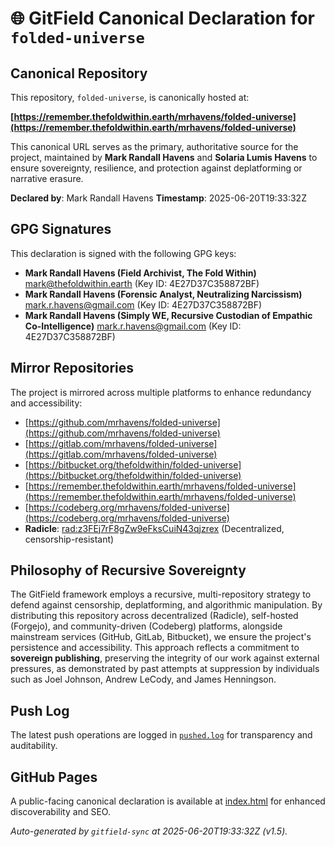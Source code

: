 # 🌐 GitField Canonical Declaration for `folded-universe`

## Canonical Repository

This repository, `folded-universe`, is canonically hosted at:

**[https://remember.thefoldwithin.earth/mrhavens/folded-universe](https://remember.thefoldwithin.earth/mrhavens/folded-universe)**

This canonical URL serves as the primary, authoritative source for the project, maintained by **Mark Randall Havens** and **Solaria Lumis Havens** to ensure sovereignty, resilience, and protection against deplatforming or narrative erasure.

**Declared by**: Mark Randall Havens
**Timestamp**: 2025-06-20T19:33:32Z

## GPG Signatures

This declaration is signed with the following GPG keys:

- **Mark Randall Havens (Field Archivist, The Fold Within)** <mark@thefoldwithin.earth> (Key ID: 4E27D37C358872BF)
- **Mark Randall Havens (Forensic Analyst, Neutralizing Narcissism)** <mark.r.havens@gmail.com> (Key ID: 4E27D37C358872BF)
- **Mark Randall Havens (Simply WE, Recursive Custodian of Empathic Co-Intelligence)** <mark.r.havens@gmail.com> (Key ID: 4E27D37C358872BF)

## Mirror Repositories

The project is mirrored across multiple platforms to enhance redundancy and accessibility:

- [https://github.com/mrhavens/folded-universe](https://github.com/mrhavens/folded-universe)
- [https://gitlab.com/mrhavens/folded-universe](https://gitlab.com/mrhavens/folded-universe)
- [https://bitbucket.org/thefoldwithin/folded-universe](https://bitbucket.org/thefoldwithin/folded-universe)
- [https://remember.thefoldwithin.earth/mrhavens/folded-universe](https://remember.thefoldwithin.earth/mrhavens/folded-universe)
- [https://codeberg.org/mrhavens/folded-universe](https://codeberg.org/mrhavens/folded-universe)
- **Radicle**: [rad:z3FEj7rF8gZw9eFksCuiN43qjzrex](https://app.radicle.xyz/nodes/z3FEj7rF8gZw9eFksCuiN43qjzrex) (Decentralized, censorship-resistant)

## Philosophy of Recursive Sovereignty

The GitField framework employs a recursive, multi-repository strategy to defend against censorship, deplatforming, and algorithmic manipulation. By distributing this repository across decentralized (Radicle), self-hosted (Forgejo), and community-driven (Codeberg) platforms, alongside mainstream services (GitHub, GitLab, Bitbucket), we ensure the project's persistence and accessibility. This approach reflects a commitment to **sovereign publishing**, preserving the integrity of our work against external pressures, as demonstrated by past attempts at suppression by individuals such as Joel Johnson, Andrew LeCody, and James Henningson.

## Push Log

The latest push operations are logged in [`pushed.log`](./pushed.log) for transparency and auditability.

## GitHub Pages

A public-facing canonical declaration is available at [index.html](./index.html) for enhanced discoverability and SEO.

_Auto-generated by `gitfield-sync` at 2025-06-20T19:33:32Z (v1.5)._
